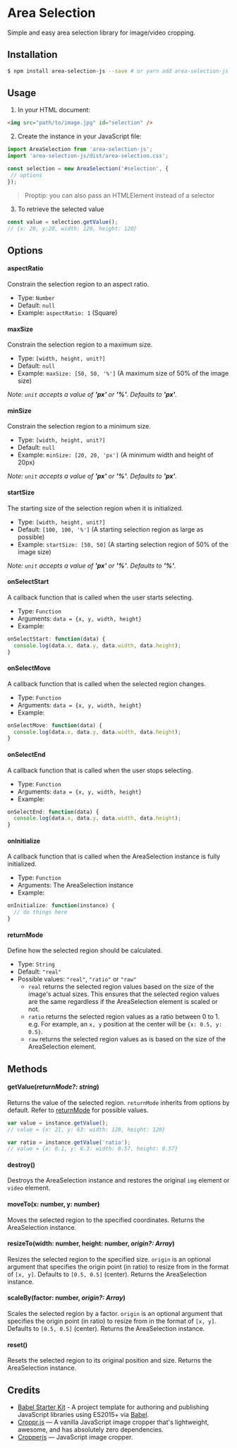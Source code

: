 # Area Selection

Simple and easy area selection library for image/video cropping.

## Installation

```bash
$ npm install area-selection-js --save # or yarn add area-selection-js
```

## Usage

1. In your HTML document:

```html
<img src="path/to/image.jpg" id="selection" />
```

2. Create the instance in your JavaScript file:

```javascript
import AreaSelection from 'area-selection-js';
import 'area-selection-js/dist/area-selection.css';

const selection = new AreaSelection('#selection', {
 // options
});
```
> Proptip: you can also pass an HTMLElement instead of a selector

3. To retrieve the selected value

```javascript
const value = selection.getValue();
// {x: 20, y:20, width: 120, height: 120}
```

## Options

#### **aspectRatio**

Constrain the selection region to an aspect ratio.

* Type: `Number`
* Default: `null`
* Example: `aspectRatio: 1` (Square)

#### **maxSize**

Constrain the selection region to a maximum size.

* Type: `[width, height, unit?]`
* Default: `null`
* Example: `maxSize: [50, 50, '%']` (A maximum size of 50% of the image size)

_Note: `unit` accepts a value of **'px'** or **'%'**. Defaults to **'px'**._


#### **minSize**

Constrain the selection region to a minimum size.

- Type: `[width, height, unit?]`
- Default: `null`
- Example: `minSize: [20, 20, 'px']` (A minimum width and height of 20px)

_Note: `unit` accepts a value of **'px'** or **'%'**. Defaults to **'px'**._


#### **startSize**

The starting size of the selection region when it is initialized.

- Type: `[width, height, unit?]`
- Default: `[100, 100, '%']` (A starting selection region as large as possible)
- Example: `startSize: [50, 50]` (A starting selection region of 50% of the image size)

_Note: `unit` accepts a value of **'px'** or **'%'**. Defaults to **'%'**._


#### **onSelectStart**

A callback function that is called when the user starts selecting.

* Type: `Function`
* Arguments: `data = {x, y, width, height}`
* Example:
```javascript
onSelectStart: function(data) {
  console.log(data.x, data.y, data.width, data.height);
}
```

#### **onSelectMove**

A callback function that is called when the selected region changes.

* Type: `Function`
* Arguments: `data = {x, y, width, height}`
* Example:
```javascript
onSelectMove: function(data) {
  console.log(data.x, data.y, data.width, data.height);
}
```

#### **onSelectEnd**

A callback function that is called when the user stops selecting.

* Type: `Function`
* Arguments: `data = {x, y, width, height}`
* Example:
```javascript
onSelectEnd: function(data) {
  console.log(data.x, data.y, data.width, data.height);
}
```

#### onInitialize

A callback function that is called when the AreaSelection instance is fully initialized.

* Type: `Function`
* Arguments: The AreaSelection instance
* Example:
```javascript
onInitialize: function(instance) {
  // do things here
}
```


#### **returnMode**

Define how the selected region should be calculated.

* Type: `String`
* Default: `"real"`
* Possible values: `"real"`, `"ratio"` or `"raw"`
  * `real` returns the selected region values based on the size of the image's actual sizes. This ensures that the selected region values are the same regardless if the AreaSelection element is scaled or not.
  * `ratio` returns the selected region values as a ratio between 0 to 1. e.g. For example, an `x, y` position at the center will be `{x: 0.5, y: 0.5}`.
  * `raw` returns the selected region values as is based on the size of the AreaSelection element.



## Methods

#### getValue(_returnMode?: string_)

Returns the value of the selected region. `returnMode` inherits from options by default. Refer to [returnMode](#returnmode) for possible values.

```javascript
var value = instance.getValue();
// value = {x: 21, y: 63: width: 120, height: 120}

var ratio = instance.getValue('ratio');
// value = {x: 0.1, y: 0.3: width: 0.57, height: 0.57}
```

#### destroy()

Destroys the AreaSelection instance and restores the original `img` element or `video` element.

#### moveTo(x: number, y: number)

Moves the selected region to the specified coordinates. Returns the AreaSelection instance.

#### resizeTo(width: number, height: number, _origin?: Array_)

Resizes the selected region to the specified size. `origin` is an optional argument that specifies the origin point (in ratio) to resize from in the format of `[x, y]`. Defaults to `[0.5, 0.5]` (center). Returns the AreaSelection instance.

#### scaleBy(factor: number, _origin?: Array_)

Scales the selected region by a factor. `origin` is an optional argument that specifies the origin point (in ratio) to resize from in the format of `[x, y]`. Defaults to `[0.5, 0.5]` (center). Returns the AreaSelection instance.

#### reset()

Resets the selected region to its original position and size. Returns the AreaSelection instance.



## Credits

- [Babel Starter Kit](https://github.com/kriasoft/babel-starter-kit) - A project template for authoring and publishing JavaScript libraries using ES2015+ via [Babel](https://babeljs.io/).
- [Croppr.js](https://github.com/jamesssooi/Croppr.js) — A vanilla JavaScript image cropper that's lightweight, awesome, and has absolutely zero dependencies.
- [Cropperjs](https://github.com/fengyuanchen/cropperjs) — JavaScript image cropper.
